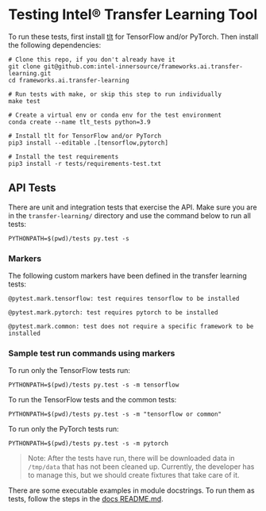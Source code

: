 # Testing Intel® Transfer Learning Tool

To run these tests, first install [tlt](/tlt) for TensorFlow and/or PyTorch.
Then install the following dependencies:

```
# Clone this repo, if you don't already have it
git clone git@github.com:intel-innersource/frameworks.ai.transfer-learning.git
cd frameworks.ai.transfer-learning

# Run tests with make, or skip this step to run individually
make test

# Create a virtual env or conda env for the test environment
conda create --name tlt_tests python=3.9

# Install tlt for TensorFlow and/or PyTorch
pip3 install --editable .[tensorflow,pytorch]

# Install the test requirements
pip3 install -r tests/requirements-test.txt
```

## API Tests
There are unit and integration tests that exercise the API. 
Make sure you are in the `transfer-learning/` directory and use the command
below to run all tests:
```
PYTHONPATH=$(pwd)/tests py.test -s
```

### Markers

The following custom markers have been defined in the transfer learning tests:
```
@pytest.mark.tensorflow: test requires tensorflow to be installed

@pytest.mark.pytorch: test requires pytorch to be installed

@pytest.mark.common: test does not require a specific framework to be installed
```

### Sample test run commands using markers

To run only the TensorFlow tests run:
```
PYTHONPATH=$(pwd)/tests py.test -s -m tensorflow
```

To run the TensorFlow tests and the common tests:
```
PYTHONPATH=$(pwd)/tests py.test -s -m "tensorflow or common"
```

To run only the PyTorch tests run:
```
PYTHONPATH=$(pwd)/tests py.test -s -m pytorch
```

> Note: After the tests have run, there will be downloaded data in `/tmp/data` 
that has not been cleaned up. Currently, the developer has to manage this, but
we should create fixtures that take care of it.

There are some executable examples in module docstrings. To run them as tests, follow
the steps in the [docs README.md](/docs/README.md).
